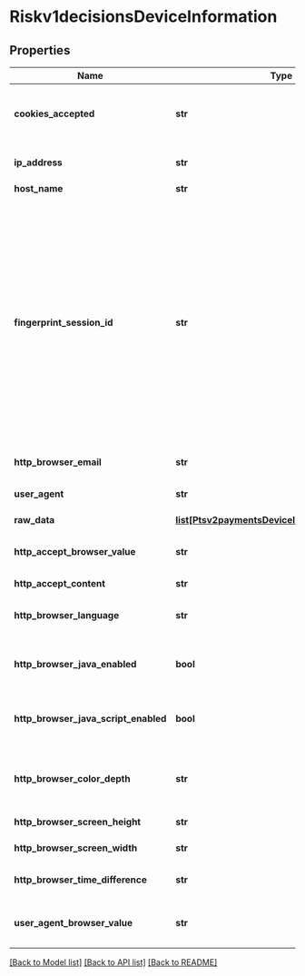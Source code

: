 # Riskv1decisionsDeviceInformation

## Properties
Name | Type | Description | Notes
------------ | ------------- | ------------- | -------------
**cookies_accepted** | **str** | Whether the customer’s browser accepts cookies. This field can contain one of the following values: - &#x60;yes&#x60;: The customer’s browser accepts cookies. - &#x60;no&#x60;: The customer’s browser does not accept cookies.  | [optional] 
**ip_address** | **str** | IP address of the customer.  #### Used by **Authorization, Capture, and Credit** Optional field.  | [optional] 
**host_name** | **str** | DNS resolved hostname from &#x60;ipAddress&#x60;. | [optional] 
**fingerprint_session_id** | **str** | Field that contains the session ID that you send to Decision Manager to obtain the device fingerprint information. The string can contain uppercase and lowercase letters, digits, hyphen (-), and underscore (_). However, do not use the same uppercase and lowercase letters to indicate different session IDs.  The session ID must be unique for each merchant ID. You can use any string that you are already generating, such as an order number or web session ID.  The session ID must be unique for each page load, regardless of an individual’s web session ID. If a user navigates to a profiled page and is assigned a web session, navigates away from the profiled page, then navigates back to the profiled page, the generated session ID should be different and unique. You may use a web session ID, but it is preferable to use an application GUID (Globally Unique Identifier). This measure ensures that a unique ID is generated every time the page is loaded, even if it is the same user reloading the page.  | [optional] 
**http_browser_email** | **str** | Email address set in the customer’s browser, which may differ from customer email.  | [optional] 
**user_agent** | **str** | Customer’s browser as identified from the HTTP header data. For example, &#x60;Mozilla&#x60; is the value that identifies the Netscape browser.  | [optional] 
**raw_data** | [**list[Ptsv2paymentsDeviceInformationRawData]**](Ptsv2paymentsDeviceInformationRawData.md) |  | [optional] 
**http_accept_browser_value** | **str** | Value of the Accept header sent by the customer’s web browser. **Note** If the customer’s browser provides a value, you must include it in your request.  | [optional] 
**http_accept_content** | **str** | The exact content of the HTTP accept header.  | [optional] 
**http_browser_language** | **str** | Value represents the browser language as defined in IETF BCP47. Example:en-US, refer  https://en.wikipedia.org/wiki/IETF_language_tag for more details.  | [optional] 
**http_browser_java_enabled** | **bool** | A Boolean value that represents the ability of the cardholder browser to execute Java. Value is returned from the navigator.javaEnabled property. Possible Values:True/False  | [optional] 
**http_browser_java_script_enabled** | **bool** | A Boolean value that represents the ability of the cardholder browser to execute JavaScript. Possible Values:True/False. **Note**: Merchants should be able to know the values from fingerprint details of cardholder&#39;s browser.  | [optional] 
**http_browser_color_depth** | **str** | Value represents the bit depth of the color palette for displaying images, in bits per pixel. Example : 24, refer https://en.wikipedia.org/wiki/Color_depth for more details  | [optional] 
**http_browser_screen_height** | **str** | Total height of the Cardholder&#39;s scree in pixels, example: 864.  | [optional] 
**http_browser_screen_width** | **str** | Total width of the cardholder&#39;s screen in pixels. Example: 1536.  | [optional] 
**http_browser_time_difference** | **str** | Time difference between UTC time and the cardholder browser local time, in minutes, Example:300  | [optional] 
**user_agent_browser_value** | **str** | Value of the User-Agent header sent by the customer’s web browser. Note If the customer’s browser provides a value, you must include it in your request.  | [optional] 

[[Back to Model list]](../README.md#documentation-for-models) [[Back to API list]](../README.md#documentation-for-api-endpoints) [[Back to README]](../README.md)


